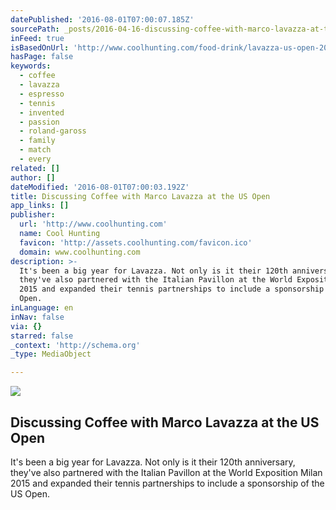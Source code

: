 ```yaml
---
datePublished: '2016-08-01T07:00:07.185Z'
sourcePath: _posts/2016-04-16-discussing-coffee-with-marco-lavazza-at-the-us-open.md
inFeed: true
isBasedOnUrl: 'http://www.coolhunting.com/food-drink/lavazza-us-open-2015'
hasPage: false
keywords:
  - coffee
  - lavazza
  - espresso
  - tennis
  - invented
  - passion
  - roland-gaross
  - family
  - match
  - every
related: []
author: []
dateModified: '2016-08-01T07:00:03.192Z'
title: Discussing Coffee with Marco Lavazza at the US Open
app_links: []
publisher:
  url: 'http://www.coolhunting.com'
  name: Cool Hunting
  favicon: 'http://assets.coolhunting.com/favicon.ico'
  domain: www.coolhunting.com
description: >-
  It's been a big year for Lavazza. Not only is it their 120th anniversary,
  they've also partnered with the Italian Pavillon at the World Exposition Milan
  2015 and expanded their tennis partnerships to include a sponsorship of the US
  Open.
inLanguage: en
inNav: false
via: {}
starred: false
_context: 'http://schema.org'
_type: MediaObject

---
```

<article style=""><img src="https://s3-us-west-2.amazonaws.com/the-grid-img/p/b409d2fe1d9493a232c86da455e19117512c51d1.jpg" /><h1>Discussing Coffee with Marco Lavazza at the US Open</h1><p>It's been a big year for Lavazza. Not only is it their 120th anniversary, they've also partnered with the Italian Pavillon at the World Exposition Milan 2015 and expanded their tennis partnerships to include a sponsorship of the US Open.</p></article>